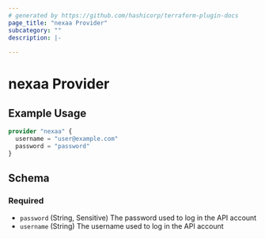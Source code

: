 ```yaml
---
# generated by https://github.com/hashicorp/terraform-plugin-docs
page_title: "nexaa Provider"
subcategory: ""
description: |-
  
---
```


# nexaa Provider



## Example Usage

```terraform
provider "nexaa" {
  username = "user@example.com"
  password = "password"
}
```

<!-- schema generated by tfplugindocs -->
## Schema

### Required

- `password` (String, Sensitive) The password used to log in the API account
- `username` (String) The username used to log in the API account
